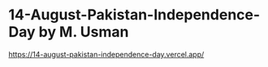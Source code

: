 # 14-August-Pakistan-Independence-Day by M. Usman
https://14-august-pakistan-independence-day.vercel.app/
